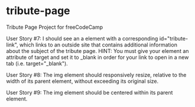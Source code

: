 # tribute-page
Tribute Page Project for freeCodeCamp

<!-- User Story #1: My tribute page should have an element with a corresponding id="main", which contains all other elements. -->

<!-- User Story #2: I should see an element with a corresponding id="title", which contains a string (i.e. text) that describes the subject of the tribute page (e.g. "Dr. Norman Borlaug"). -->

<!-- User Story #3: I should see a div element with a corresponding id="img-div". -->

<!-- User Story #4: Within the img-div element, I should see an img element with a corresponding id="image". -->

<!-- User Story #5: Within the img-div element, I should see an element with a corresponding id="img-caption" that contains textual content describing the image shown in img-div. -->

<!-- User Story #6: I should see an element with a corresponding id="tribute-info", which contains textual content describing the subject of the tribute page. -->

User Story #7: I should see an a element with a corresponding id="tribute-link", which links to an outside site that contains additional information about the subject of the tribute page. HINT: You must give your element an attribute of target and set it to _blank in order for your link to open in a new tab (i.e. target="_blank").

User Story #8: The img element should responsively resize, relative to the width of its parent element, without exceeding its original size.

User Story #9: The img element should be centered within its parent element.